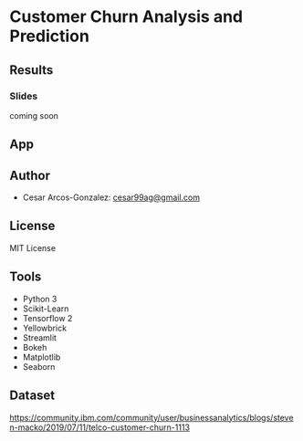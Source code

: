 # Customer Churn Analysis and Prediction

## Results
### Slides
coming soon
## App
## Author
- Cesar Arcos-Gonzalez: cesar99ag@gmail.com

## License 
MIT License

## Tools
- Python 3
- Scikit-Learn
- Tensorflow 2
- Yellowbrick
- Streamlit 
- Bokeh
- Matplotlib
- Seaborn
## Dataset
https://community.ibm.com/community/user/businessanalytics/blogs/steven-macko/2019/07/11/telco-customer-churn-1113
